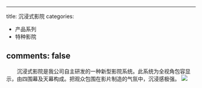
---
title: 沉浸式影院
categories:
- 产品系列
- 特种影院

comments: false
---



　　沉浸式影院是我公司自主研发的一种新型影院系统。此系统为全视角包容显示，由四围幕及天幕构成。把观众包围在影片制造的气氛中，沉浸感极强。
<img src="/css/images/tezhongyingyuan/7.png">

